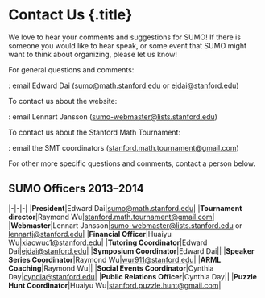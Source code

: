 # Contact Us {.title}

We love to hear your comments and suggestions for SUMO! If there is someone you
would like to hear speak, or some event that SUMO might want to think about
organizing, please let us know!

For general questions and comments:

:   email Edward Dai (sumo@math.stanford.edu or ejdai@stanford.edu)

To contact us about the website:

:   email Lennart Jansson (sumo-webmaster@lists.stanford.edu)

To contact us about the Stanford Math Tournament:

:   email the SMT coordinators (stanford.math.tournament@gmail.com)

For other more specific questions and comments, contact a person below.

## SUMO Officers 2013&ndash;2014

|-|-|-|
|**President**|Edward Dai|sumo@math.stanford.edu|
|**Tournament director**|Raymond Wu|stanford.math.tournament@gmail.com|
|**Webmaster**|Lennart Jansson|sumo-webmaster@lists.stanford.edu or lennartj@stanford.edu|
|**Financial Officer**|Huaiyu Wu|xiaowuc1@stanford.edu|
|**Tutoring Coordinator**|Edward Dai|ejdai@stanford.edu|
|**Symposium Coordinator**|Edward Dai||
|**Speaker Series Coordinator**|Raymond Wu|wur911@stanford.edu|
|**ARML Coaching**|Raymond Wu||
|**Social Events Coordinator**|Cynthia Day|cyndia@stanford.edu|
|**Public Relations Officer**|Cynthia Day||
|**Puzzle Hunt Coordinator**|Huaiyu Wu|stanford.puzzle.hunt@gmail.com|
